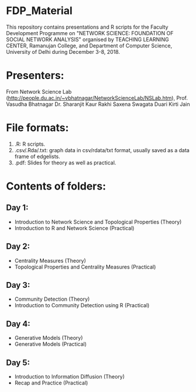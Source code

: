 # FDP_Material
This repository contains presentations and R scripts for the Faculty Development Programme on "NETWORK SCIENCE: FOUNDATION OF
SOCIAL NETWORK ANALYSIS" organised by TEACHING LEARNING CENTER, Ramanujan College, and Department of Computer Science, University of Delhi during December 3-8, 2018.

Presenters:
===========
From Network Science Lab (http://people.du.ac.in/~vbhatnagar/NetworkScienceLab/NSLab.htm),
      Prof. Vasudha Bhatnagar
      Dr. Sharanjit Kaur
      Rakhi Saxena
      Swagata Duari
      Kirti Jain

File formats:
=============
1. .R: R scripts.
2. .csv/.Rda/.txt: graph data in csv/rdata/txt format, usually saved as a data frame of edgelists.
3. .pdf: Slides for theory as well as practical.

Contents of folders:
====================
Day 1:
------
* Introduction to Network Science and Topological Properties (Theory)
* Introduction to R and Network Science (Practical)

Day 2:
------
* Centrality Measures (Theory)
* Topological Properties and Centrality Measures (Practical)

Day 3:
------
* Community Detection (Theory)
* Introduction to Community Detection using R (Practical)

Day 4:
------
* Generative Models (Theory)
* Generative Models (Practical)

Day 5:
------
* Introduction to Information Diffusion (Theory)
* Recap and Practice (Practical)




